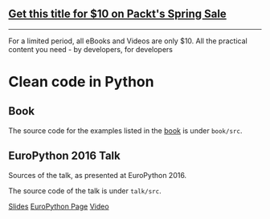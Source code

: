 ## [Get this title for $10 on Packt's Spring Sale](https://www.packt.com/B16567?utm_source=github&utm_medium=packt-github-repo&utm_campaign=spring_10_dollar_2022)
-----
For a limited period, all eBooks and Videos are only $10. All the practical content you need \- by developers, for developers

# Clean code in Python

## Book

The source code for the examples listed in the [book](https://www.amazon.es/gp/product/B08R961TRD/) is under
``book/src``.

## EuroPython 2016 Talk

Sources of the talk, as presented at EuroPython 2016.

The source code of the talk is under ``talk/src``.

[Slides](https://speakerdeck.com/rmariano/clean-code-in-python)
[EuroPython Page](https://ep2016.europython.eu/conference/talks/clean-code-in-python)
[Video](https://www.youtube.com/watch?v=7ADbOHW1dTA)
